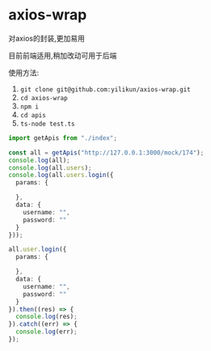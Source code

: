 # axios-wrap
对axios的封装,更加易用

目前前端适用,稍加改动可用于后端

使用方法:
1. `git clone git@github.com:yilikun/axios-wrap.git`
2. `cd axios-wrap`
3. `npm i`
4. `cd apis`
5. `ts-node test.ts`

```ts
import getApis from "./index";

const all = getApis("http://127.0.0.1:3000/mock/174");
console.log(all);
console.log(all.users);
console.log(all.users.login({
  params: {

  },
  data: {
    username: "",
    password: ""
  }
}));

all.user.login({
  params: {

  },
  data: {
    username: "",
    password: ""
  }
}).then((res) => {
  console.log(res);
}).catch((err) => {
  console.log(err);
});

```